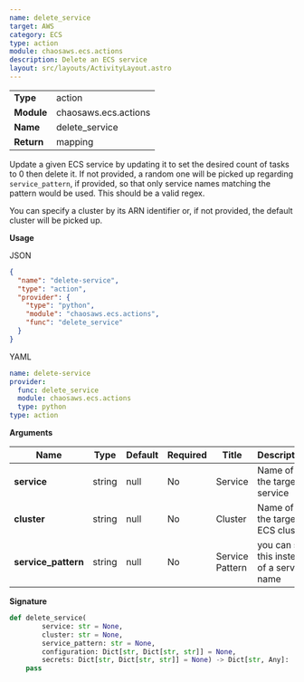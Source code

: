 ```yaml
---
name: delete_service
target: AWS
category: ECS
type: action
module: chaosaws.ecs.actions
description: Delete an ECS service
layout: src/layouts/ActivityLayout.astro
---
```


|            |                      |
| ---------- | -------------------- |
| **Type**   | action               |
| **Module** | chaosaws.ecs.actions |
| **Name**   | delete_service       |
| **Return** | mapping              |

Update a given ECS service by updating it to set the desired count of tasks
to 0 then delete it. If not provided, a random one will be picked up
regarding `service_pattern`, if provided, so that only service names
matching the pattern would be used. This should be a valid regex.

You can specify a cluster by its ARN identifier or, if not provided, the
default cluster will be picked up.

**Usage**

JSON

```json
{
  "name": "delete-service",
  "type": "action",
  "provider": {
    "type": "python",
    "module": "chaosaws.ecs.actions",
    "func": "delete_service"
  }
}
```

YAML

```yaml
name: delete-service
provider:
  func: delete_service
  module: chaosaws.ecs.actions
  type: python
type: action
```

**Arguments**

| Name                | Type   | Default | Required | Title           | Description                                |
| ------------------- | ------ | ------- | -------- | --------------- | ------------------------------------------ |
| **service**         | string | null    | No       | Service         | Name of the target service                 |
| **cluster**         | string | null    | No       | Cluster         | Name of the target ECS cluster             |
| **service_pattern** | string | null    | No       | Service Pattern | you can set this instead of a service name |

**Signature**

```python
def delete_service(
        service: str = None,
        cluster: str = None,
        service_pattern: str = None,
        configuration: Dict[str, Dict[str, str]] = None,
        secrets: Dict[str, Dict[str, str]] = None) -> Dict[str, Any]:
    pass

```
